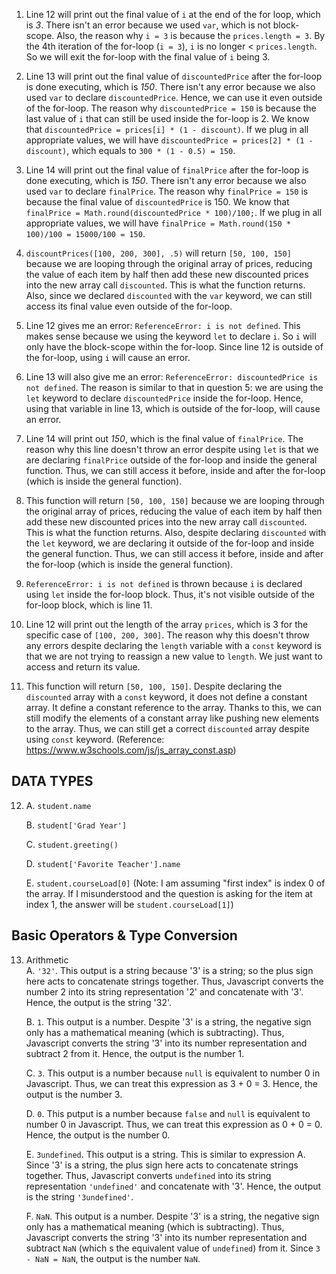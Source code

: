 1. Line 12 will print out the final value of ```i``` at the end of the for loop, which is *3*. There isn't an error because we used ```var```, which is not block-scope. Also, the reason why ```i = 3``` is because the ```prices.length = 3```. By the 4th iteration of the for-loop (```i = 3```), ```i``` is no longer < ```prices.length```. So we will exit the for-loop with the final value of ```i``` being 3.
   
2. Line 13 will print out the final value of ```discountedPrice``` after the for-loop is done executing, which is *150*. There isn't any error because we also used ```var``` to declare ```discountedPrice```. Hence, we can use it even outside of the for-loop. The reason why ```discountedPrice = 150``` is because the last value of ```i``` that can still be used inside the for-loop is 2. We know that ```discountedPrice = prices[i] * (1 - discount)```. If we plug in all appropriate values, we will have ```discountedPrice = prices[2] * (1 - discount)```, which equals to ```300 * (1 - 0.5) = 150```.
   
3. Line 14 will print out the final value of ```finalPrice``` after the for-loop is done executing, which is *150*. There isn't any error because we also used ```var``` to declare ```finalPrice```. The reason why ```finalPrice = 150``` is because the final value of ```discountedPrice``` is 150. We know that ```finalPrice = Math.round(discountedPrice * 100)/100;```. If we plug in all appropriate values, we will have ```finalPrice = Math.round(150 * 100)/100 = 15000/100 = 150```.

4. ```discountPrices([100, 200, 300], .5)``` will return ```[50, 100, 150]``` because we are looping through the original array of prices, reducing the value of each item by half then add these new discounted prices into the new array call ```discounted```. This is what the function returns. Also, since we declared ```discounted``` with the ```var``` keyword, we can still access its final value even outside of the for-loop.

5. Line 12 gives me an error: ```ReferenceError: i is not defined```. This makes sense because we using the keyword ```let``` to declare ```i```. So ```i``` will only have the block-scope within the for-loop. Since line 12 is outside of the for-loop, using ```i``` will cause an error.

6. Line 13 will also give me an error: ```ReferenceError: discountedPrice is not defined```. The reason is similar to that in question 5: we are using the ```let``` keyword to declare ```discountedPrice``` inside the for-loop. Hence, using that variable in line 13, which is outside of the for-loop, will cause an error.

7. Line 14 will print out *150*, which is the final value of ```finalPrice```. The reason why this line doesn't throw an error despite using ```let``` is that we are declaring ```finalPrice``` outside of the for-loop and inside the general function. Thus, we can still access it before, inside and after the for-loop (which is inside the general function).

8. This function will return ```[50, 100, 150]``` because we are looping through the original array of prices, reducing the value of each item by half then add these new discounted prices into the new array call ```discounted```. This is what the function returns. Also, despite declaring ```discounted``` with the ```let``` keyword, we are declaring it outside of the for-loop and inside the general function. Thus, we can still access it before, inside and after the for-loop (which is inside the general function).

9. ```ReferenceError: i is not defined``` is thrown because ```i``` is declared using ```let``` inside the for-loop block. Thus, it's not visible outside of the for-loop block, which is line 11.

10. Line 12 will print out the length of the array ```prices```, which is 3 for the specific case of ```[100, 200, 300]```. The reason why this doesn't throw any errors despite declaring the ```length``` variable with a ```const``` keyword is that we are not trying to reassign a new value to ```length```. We just want to access and return its value.

11. This function will return ```[50, 100, 150]```. Despite declaring the ```discounted``` array with a ```const``` keyword, it does not define a constant array. It define a constant reference to the array. Thanks to this, we can still modify the elements of a constant array like pushing new elements to the array. Thus, we can still get a correct ```discounted``` array despite using ```const``` keyword. (Reference: https://www.w3schools.com/js/js_array_const.asp)

## DATA TYPES
12. A. ```student.name```
    
    B. ```student['Grad Year']```

    C. ```student.greeting()```

    D. ```student['Favorite Teacher'].name```
    
    E. ```student.courseLoad[0]``` (Note: I am assuming "first index" is index 0 of the array. If I misunderstood and the question is asking for the item at index 1, the answer will be ```student.courseLoad[1]```)

## Basic Operators & Type Conversion 
13. Arithmetic\
    A. ```'32'```. This output is a string because '3' is a string; so the plus sign here acts to concatenate strings together. Thus, Javascript converts the number 2 into its string representation '2' and concatenate with '3'. Hence, the output is the string '32'.

    B. ```1```. This output is a number. Despite '3' is a string, the negative sign only has a mathematical meaning (which is subtracting). Thus, Javascript converts the string '3' into its number representation and subtract 2 from it. Hence, the output is the number 1.

    C. ```3```. This output is a number because ```null``` is equivalent to number 0 in Javascript. Thus, we can treat this expression as 3 + 0 = 3. Hence, the output is the number 3.

    D. ```0```. This putput is a number because ```false``` and ```null``` is equivalent to number 0 in Javascript. Thus, we can treat this expression as 0 + 0 = 0. Hence, the output is the number 0.

    E. ```3undefined```. This output is a string. This is similar to expression A. Since '3' is a string, the plus sign here acts to concatenate strings together. Thus, Javascript converts ```undefined``` into its string representation ```'undefined'``` and concatenate with '3'. Hence, the output is the string ```'3undefined'```.

    F. ```NaN```. This output is a number. Despite '3' is a string, the negative sign only has a mathematical meaning (which is subtracting). Thus, Javascript converts the string '3' into its number representation and subtract ```NaN``` (which s the equivalent value of ```undefined```) from it. Since ```3 - NaN = NaN```, the output is the number ```NaN```.
